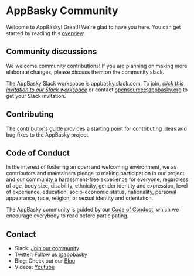 # AppBasky Community

Welcome to AppBasky! Great!! We're glad to have you here. You can get started by reading this [overview](https://github.com/AppBasky/appbasky).

## Community discussions
We welcome community contributions! If you are planning on making more elaborate changes, please discuss them on the community slack.

The AppBasky Slack workspace is appbasky.slack.com. To join, [*click this invitation to our Slack workspace*](#) or contact opensource@appbasky.org to get your Slack invitation.

## Contributing
The [contributor's guide](https://github.com/AppBasky/appbasky/blob/master/community/CONTRIBUTING.md) provides a starting point for contributing ideas and bug fixes to the AppBasky project.

## Code of Conduct
In the interest of fostering an open and welcoming environment, we as contributors and maintainers pledge to making participation in our project and our community a harassment-free experience for everyone, regardless of age, body size, disability, ethnicity, gender identity and expression, level of experience, education, socio-economic status, nationality, personal appearance, race, religion, or sexual identity and orientation.

The AppBasky community is guided by our [Code of Conduct](https://github.com/AppBasky/appbasky/blob/master/community/CODE_OF_CONDUCT.md), which we encourage everybody to read before participating.

## Contact
* Slack: [Join our community](https://appbasky.slack.com)
* Twitter: Follow us [@appbasky](https://twitter.com/AppBasky)
* Blog: Check out our [Blog](http://appbasky.org/blog)
* Videos: [Youtube](https://www.youtube.com/channel/UCz3d2uJUlzapcv9tPeeGWew)
